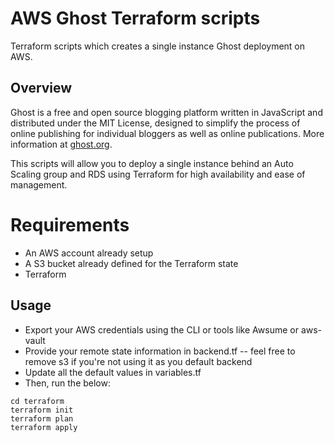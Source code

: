 # AWS Ghost Terraform scripts

Terraform scripts which creates a single instance Ghost deployment on AWS.

## Overview 

Ghost is a free and open source blogging platform written in JavaScript and distributed under the MIT License, designed to simplify the process of online publishing for individual bloggers as well as online publications. More information at [ghost.org](https://ghost.org/).

This scripts will allow you to deploy a single instance behind an Auto Scaling group and RDS using Terraform for high availability and ease of management. 

# Requirements

* An AWS account already setup
* A S3 bucket already defined for the Terraform state
* Terraform

## Usage

* Export your AWS credentials using the CLI or tools like Awsume or aws-vault
* Provide your remote state information in backend.tf -- feel free to remove s3 if you're not using it as you default backend
* Update all the default values in variables.tf 
* Then, run the below:
```
cd terraform
terraform init
terraform plan
terraform apply
```
